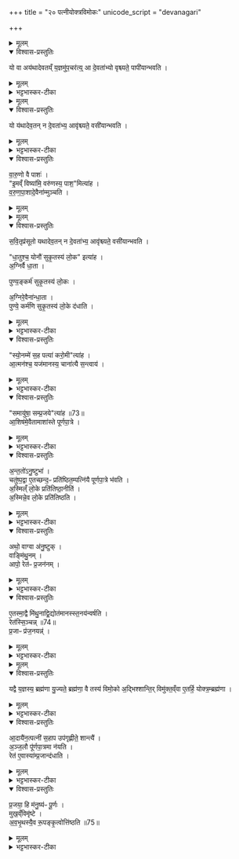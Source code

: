 +++
title = "२० पत्नीयोक्त्रविमोकः"
unicode_script = "devanagari"

+++
<div class="js_include" url="/vedAH_yajuH/taittirIyam/sArasvata-vibhAgaH/brAhmaNam/sarva-prastutiH/3/3_darsha-pUrNa-mAsAdi/10_patnIyoktravimokaH"  newLevelForH1="1" includeTitle="true">

<details><summary>मूलम्</summary>

यो वा अय॑थादेवतय्ँ य॒ज्ञमु॑प॒चर॑ति ।
आ दे॒वता॑भ्यो वृश्च्यते ।
पापी॑यान्भवति ।  
</details>

<details open><summary>विश्वास-प्रस्तुतिः</summary>

यो वा अय॑थादेवतय्ँ य॒ज्ञमु॑प॒चर॑त्य्॒ आ दे॒वता॑भ्यो वृश्च्यते॒ पापी॑यान्भवति ।  
</details>

<details><summary>मूलम्</summary>

यो वा अय॑थादेवतय्ँ य॒ज्ञमु॑प॒चर॑त्य्॒ आ दे॒वता॑भ्यो वृश्च्यते॒ पापी॑यान्भवति ।  
</details>

<details><summary>भट्टभास्कर-टीका</summary>

1यो वा इत्यादि ॥ यो यस्य देवता तद्यथादेवतं, स्वया देवतया यज्ञं यो नोपचरति स देवताभ्य आवृश्च्यते पापतरश्च भवति । विपर्यये विपर्ययः ।
</details>


<details><summary>मूलम्</summary>

यो य॑थादेव॒तम् ।
न दे॒वता॑भ्य॒ आवृ॑श्च्यते ।
वसी॑यान्भवति ।
</details>

<details open><summary>विश्वास-प्रस्तुतिः</summary>

यो य॑थादेव॒तन् न दे॒वता॑भ्य॒ आवृ॑श्च्यते॒ वसी॑यान्भवति ।
</details>

<details><summary>मूलम्</summary>

यो य॑थादेव॒तन् न दे॒वता॑भ्य॒ आवृ॑श्च्यते॒ वसी॑यान्भवति ।
</details>

<details><summary>भट्टभास्कर-टीका</summary>

वसीयान् वसुमत्तरः । 'विन्मतोर्लुक्' 'टेः' इति टिलोपः ।
</details>

<details open><summary>विश्वास-प्रस्तुतिः</summary>

वा॒रु॒णो वै पाशः॑ ।  
"इ॒मव्ँ विष्या॑मि॒ वरु॑णस्य॒ पाश॒"मित्या॑ह ।  
व॒रु॒ण॒पा॒शादे॒वैना॑म्मुञ्चति ।  
</details>

<details><summary>मूलम्</summary>

वा॒रु॒णो वै पाशः॑ ।  
"इ॒मव्ँ विष्या॑मि॒ वरु॑णस्य॒ पाश॒"मित्या॑ह ।  
व॒रु॒ण॒पा॒शादे॒वैना॑म्मुञ्चति ।  
</details>


<details><summary>मूलम्</summary>

स॒वि॒तृप्र॑सूतो यथादेव॒तम् ॥ 72॥  
न दे॒वता॑भ्य॒ आवृ॑श्च्यते ।
वसी॑यान्भवति ।
</details>

<details open><summary>विश्वास-प्रस्तुतिः</summary>

स॒वि॒तृप्र॑सूतो यथादेव॒तन् न दे॒वता॑भ्य॒ आवृ॑श्च्यते॒ वसी॑यान्भवति ।  

"धा॒तुश्च॒ योनौ॑ सुकृ॒तस्य॑ लो॒क" इत्या॑ह ।  
अ॒ग्निर्वै धा॒ता ।   

पुण्य॒ङ्कर्म॑ सुकृ॒तस्य॑ लो॒कः ।  

अ॒ग्निरे॒वैना॑न्धा॒ता ।   
पुण्ये॒ कर्म॑णि सुकृ॒तस्य॑ लो॒के द॑धाति ।
</details>

<details><summary>मूलम्</summary>

स॒वि॒तृप्र॑सूतो यथादेव॒तन् न दे॒वता॑भ्य॒ आवृ॑श्च्यते॒ वसी॑यान्भवति ।  

"धा॒तुश्च॒ योनौ॑ सुकृ॒तस्य॑ लो॒क" इत्या॑ह ।  
अ॒ग्निर्वै धा॒ता ।   

पुण्य॒ङ्कर्म॑ सुकृ॒तस्य॑ लो॒कः ।  

अ॒ग्निरे॒वैना॑न्धा॒ता ।   
पुण्ये॒ कर्म॑णि सुकृ॒तस्य॑ लो॒के द॑धाति ।
</details>

<details><summary>भट्टभास्कर-टीका</summary>

इदानीं तां देवतां दर्शयति - वारुणो वा इति । 'इमं विष्यामि' इति पत्न्या योक्त्रपाशविमोचनं सवित्राऽनुज्ञात एव यथादेवतमुपचरति ततः एनां पत्नीं वरुणपाशात् मुञ्चति ।
</details>

<details open><summary>विश्वास-प्रस्तुतिः</summary>

"स्यो॒नम्मे॑ स॒ह पत्या॑ करो॒मी"त्या॑ह ।   
आ॒त्मन॑श्च॒ यज॑मानस्य॒ चाना॑त्यै स॒न्त्वाय॑ ।  
</details>

<details><summary>मूलम्</summary>

"स्यो॒नम्मे॑ स॒ह पत्या॑ करो॒मी"त्या॑ह ।   
आ॒त्मन॑श्च॒ यज॑मानस्य॒ चाना॑त्यै स॒न्त्वाय॑ ।  
</details>

<details><summary>भट्टभास्कर-टीका</summary>

अनात्त्यै अखण्डनाय । द्यतेः 'अच उपसर्गात्तः' इति तत्त्वम् । सन्त्वाय नित्यं सङ्गत्वाय 'सह' इति मन्त्रपदात् ससाधनक्रियावदुपसर्गात् भावप्रत्ययः ॥
</details>

<details open><summary>विश्वास-प्रस्तुतिः</summary>

"समायु॑षा॒ सम्प्र॒जये"त्या॑ह ॥73॥  
आ॒शिष॑मे॒वैतामाशा॑स्ते पूर्णपा॒त्रे ।
</details>

<details><summary>मूलम्</summary>

"समायु॑षा॒ सम्प्र॒जये"त्या॑ह ॥73॥  
आ॒शिष॑मे॒वैतामाशा॑स्ते पूर्णपा॒त्रे ।
</details>

<details><summary>भट्टभास्कर-टीका</summary>

2समायुषेति पूर्णपात्रानयने पत्न्याः जपः ॥ पूर्णपात्रविषयां एतामाशिषमाशास्ते ।
</details>

<details open><summary>विश्वास-प्रस्तुतिः</summary>

अ॒न्त॒तो॑ऽनु॒ष्टुभा॑ ।   
चतु॑ष्प॒द्वा ए॒तच्छन्द॒ᳶ प्रति॑ष्ठित॒म्पत्नि॑यै पूर्णपा॒त्रे भ॑वति ।  
अ॒स्मिल्ँ लो॒के प्रति॑तिष्ठा॒नीति॑ ।  
अ॒स्मिन्ने॒व लो॒के प्रति॑तिष्ठति ।
</details>

<details><summary>मूलम्</summary>

अ॒न्त॒तो॑ऽनु॒ष्टुभा॑ ।   
चतु॑ष्प॒द्वा ए॒तच्छन्द॒ᳶ प्रति॑ष्ठित॒म्पत्नि॑यै पूर्णपा॒त्रे भ॑वति ।  
अ॒स्मिल्ँ लो॒के प्रति॑तिष्ठा॒नीति॑ ।  
अ॒स्मिन्ने॒व लो॒के प्रति॑तिष्ठति ।
</details>

<details><summary>भट्टभास्कर-टीका</summary>

अनुष्टुभेति । 'समायुषा'12 इत्यनया । पत्न्याः पूर्णपात्रे इदं चतुष्पत् अनुष्टुप् छन्दः प्रतिष्ठितमवस्थितं भवति यतः, तस्याभिप्रायं ब्रूमः - अस्मिन् लोके प्रतिष्ठितो भूयासं इत्यनेनाभिप्रायेण तत्तथा क्रियते, तस्मात् पत्नी अस्मिन् लोके प्रतितिष्ठति अनेन कर्मणा ।
</details>

<details open><summary>विश्वास-प्रस्तुतिः</summary>

अथो॒ वाग्वा अ॑नु॒ष्टुक् ।  
वाङ्मि॑थु॒नम् ।  
आपो॒ रेत॑ᳶ प्र॒जन॑नम् ।
</details>

<details><summary>मूलम्</summary>

अथो॒ वाग्वा अ॑नु॒ष्टुक् ।  
वाङ्मि॑थु॒नम् ।  
आपो॒ रेत॑ᳶ प्र॒जन॑नम् ।
</details>

<details><summary>भट्टभास्कर-टीका</summary>

अथो अपि च सर्वं वाङ्मयं अनुष्टुवेव मुख्यत्वात् । किञ्च - एतस्मादेव कारणात् वागेव आपो रेत इत्येतत् मिथुनं प्रजननं प्रजोत्पत्तिनिमित्तं भवति ।
</details>

<details open><summary>विश्वास-प्रस्तुतिः</summary>

ए॒तस्मा॒द्वै मि॑थु॒नाद्वि॒द्योत॑मानस्स्त॒नय॑न्वर्षति ।  
रेत॑स्सि॒ञ्चन्न् ॥74॥  
प्र॒जाᳶ प्र॑ज॒नयन्न्॑ ।
</details>

<details><summary>मूलम्</summary>

ए॒तस्मा॒द्वै मि॑थु॒नाद्वि॒द्योत॑मानस्स्त॒नय॑न्वर्षति ।  
रेत॑स्सि॒ञ्चन्न् ॥74॥  
प्र॒जाᳶ प्र॑ज॒नयन्न्॑ ।
</details>

<details><summary>भट्टभास्कर-टीका</summary>

अत एव कारणात् एतस्मान्मिथुनात् अद्भ्यो रेतसश्च हेतोः विद्योतमानः विद्युतं उत्पादयन् स्तनयन् शब्दायमानो हि वर्षति, तथा रेतस्सिक्त्वा प्रजाः प्रजनयंश्च शब्दायमानो भवति । तदिदं सर्वं पूर्णपात्रस्य अनुप्रतिष्ठितत्वात् भवति ॥
</details>


<details><summary>मूलम्</summary>

यद्वै य॒ज्ञस्य॒ ब्रह्म॑णा यु॒ज्यते॑ ।
ब्रह्म॑णा॒ वै तस्य॑ विमो॒कः ।  
अ॒द्भिश्शान्तिः॑ ।
विमु॑क्त॒व्ँवा ए॒तर्हि॒ योक्त्र॒म्ब्रह्म॑णा ।
</details>

<details open><summary>विश्वास-प्रस्तुतिः</summary>

यद्वै य॒ज्ञस्य॒ ब्रह्म॑णा यु॒ज्यते॒ ब्रह्म॑णा॒ वै तस्य॑ विमो॒को अ॒द्भिश्शान्ति॒र् विमु॑क्त॒व्ँवा ए॒तर्हि॒ योक्त्र॒म्ब्रह्म॑णा ।
</details>

<details><summary>मूलम्</summary>

यद्वै य॒ज्ञस्य॒ ब्रह्म॑णा यु॒ज्यते॒ ब्रह्म॑णा॒ वै तस्य॑ विमो॒को अ॒द्भिश्शान्ति॒र् विमु॑क्त॒व्ँवा ए॒तर्हि॒ योक्त्र॒म्ब्रह्म॑णा ।
</details>

<details><summary>भट्टभास्कर-टीका</summary>

3यद्वा इत्यादि ॥ ब्रह्मणा मन्त्रेण यज्ञसंबन्धि यद्युज्यते तस्य विमोकोपि ब्रह्मणैव न्याय्यः । तत्राद्भिरेव शान्तिः सुखं भवति यागविमोकापचारक्षाळनात् ।
</details>

<details open><summary>विश्वास-प्रस्तुतिः</summary>

आ॒दायै॑न॒त्पत्नी॑ स॒हाप उप॑गृह्णीते॒ शान्त्यै॑ ।   
अ॒ञ्ज॒लौ पू॑र्णपा॒त्रमा न॑यति ।   
रेत॑ ए॒वास्या॑म्प्र॒जान्द॑धाति ।  
</details>

<details><summary>मूलम्</summary>

आ॒दायै॑न॒त्पत्नी॑ स॒हाप उप॑गृह्णीते॒ शान्त्यै॑ ।   
अ॒ञ्ज॒लौ पू॑र्णपा॒त्रमा न॑यति ।   
रेत॑ ए॒वास्या॑म्प्र॒जान्द॑धाति ।  
</details>

<details><summary>भट्टभास्कर-टीका</summary>

इदानीं च योक्त्रं ब्रह्मणा विमुक्तं तस्मादत्राप्यद्भिः भाव्यमित्याह - आदायेति । एनत् योक्त्रं अञ्जलावादाय तेन सहाप उपगृह्णीते पत्नी, तत् शान्त्यै भवति ।
</details>

<details open><summary>विश्वास-प्रस्तुतिः</summary>

प्र॒जया॒ हि म॑नु॒ष्य॑ᳶ पू॒र्णः ।   
मुख॒व्ँविमृ॑ष्टे ।  
अ॒व॒भृ॒थस्यै॒व रू॒पङ्कृ॒त्वोत्ति॑ष्ठति ॥75॥  
</details>

<details><summary>मूलम्</summary>

प्र॒जया॒ हि म॑नु॒ष्य॑ᳶ पू॒र्णः ।   
मुख॒व्ँविमृ॑ष्टे ।  
अ॒व॒भृ॒थस्यै॒व रू॒पङ्कृ॒त्वोत्ति॑ष्ठति ॥75॥  
</details>

<details><summary>भट्टभास्कर-टीका</summary>

उक्तं पूर्णपात्रानयनस्य प्रजाधारणं फलं, तत्र विशेषग्रहणे किं प्रमाणमित्याह - प्रजयेति । प्रजयैव मनुष्यस्य पूरणं भवति न क्षेत्रादिना तस्मादेवमुक्तमिति । अवभृथस्थानीयं मुखविमार्जनं कुत्वा उत्तिष्ठति पत्नी ॥



इति तृतीये तृतीये दशमोऽनुवाकः ॥  

</details>
</div>